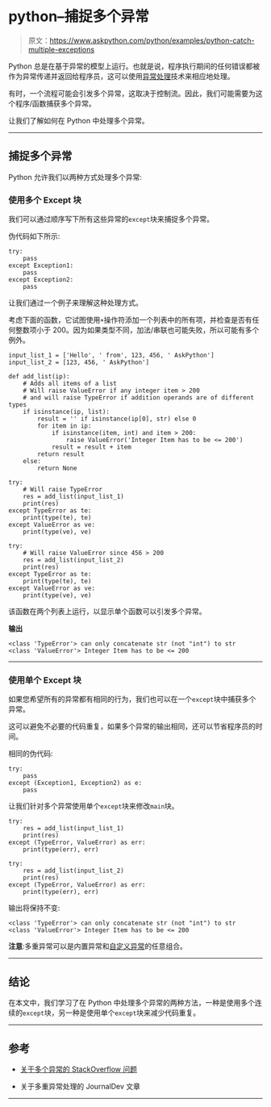 # python–捕捉多个异常

> 原文：<https://www.askpython.com/python/examples/python-catch-multiple-exceptions>

Python 总是在基于异常的模型上运行。也就是说，程序执行期间的任何错误都被作为异常传递并返回给程序员，这可以使用[异常处理](https://www.askpython.com/python/python-exception-handling)技术来相应地处理。

有时，一个流程可能会引发多个异常，这取决于控制流。因此，我们可能需要为这个程序/函数捕获多个异常。

让我们了解如何在 Python 中处理多个异常。

* * *

## 捕捉多个异常

Python 允许我们以两种方式处理多个异常:

### 使用多个 Except 块

我们可以通过顺序写下所有这些异常的`except`块来捕捉多个异常。

伪代码如下所示:

```
try:
    pass
except Exception1:
    pass
except Exception2:
    pass

```

让我们通过一个例子来理解这种处理方式。

考虑下面的函数，它试图使用`+`操作符添加一个列表中的所有项，并检查是否有任何整数项小于 200。因为如果类型不同，加法/串联也可能失败，所以可能有多个例外。

```
input_list_1 = ['Hello', ' from', 123, 456, ' AskPython']
input_list_2 = [123, 456, ' AskPython']

def add_list(ip):
    # Adds all items of a list
    # Will raise ValueError if any integer item > 200
    # and will raise TypeError if addition operands are of different types
    if isinstance(ip, list):
        result = '' if isinstance(ip[0], str) else 0
        for item in ip:
            if isinstance(item, int) and item > 200:
                raise ValueError('Integer Item has to be <= 200')
            result = result + item
        return result
    else:
        return None

try:
    # Will raise TypeError
    res = add_list(input_list_1)
    print(res)
except TypeError as te:
    print(type(te), te)
except ValueError as ve:
    print(type(ve), ve)

try:
    # Will raise ValueError since 456 > 200
    res = add_list(input_list_2)
    print(res)
except TypeError as te:
    print(type(te), te)
except ValueError as ve:
    print(type(ve), ve)

```

该函数在两个列表上运行，以显示单个函数可以引发多个异常。

**输出**

```
<class 'TypeError'> can only concatenate str (not "int") to str
<class 'ValueError'> Integer Item has to be <= 200

```

* * *

### 使用单个 Except 块

如果您希望所有的异常都有相同的行为，我们也可以在一个`except`块中捕获多个异常。

这可以避免不必要的代码重复，如果多个异常的输出相同，还可以节省程序员的时间。

相同的伪代码:

```
try:
    pass
except (Exception1, Exception2) as e:
    pass

```

让我们针对多个异常使用单个`except`块来修改`main`块。

```
try:
    res = add_list(input_list_1)
    print(res)
except (TypeError, ValueError) as err:
    print(type(err), err)

try:
    res = add_list(input_list_2)
    print(res)
except (TypeError, ValueError) as err:
    print(type(err), err)

```

输出将保持不变:

```
<class 'TypeError'> can only concatenate str (not "int") to str
<class 'ValueError'> Integer Item has to be <= 200

```

**注意**:多重异常可以是内置异常和[自定义异常](https://www.askpython.com/python/python-custom-exceptions)的任意组合。

* * *

## 结论

在本文中，我们学习了在 Python 中处理多个异常的两种方法，一种是使用多个连续的`except`块，另一种是使用单个`except`块来减少代码重复。

* * *

## 参考

*   [关于多个异常的 StackOverflow 问题](https://stackoverflow.com/questions/38871016/how-to-handle-multiple-exceptions)

*   关于多重异常处理的 JournalDev 文章

* * *